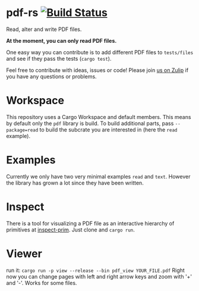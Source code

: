 # pdf-rs [![Build Status](https://travis-ci.com/pdf-rs/pdf.svg?branch=master)](https://travis-ci.com/pdf-rs/pdf)
Read, alter and write PDF files.

**At the moment, you can only read PDF files.**

One easy way you can contribute is to add different PDF files to `tests/files` and see if they pass the tests (`cargo test`).

Feel free to contribute with ideas, issues or code! Please join [us on Zulip](https://type.zulipchat.com/#narrow/stream/209232-pdf) if you have any questions or problems.

# Workspace
This repository uses a Cargo Workspace and default members. This means by default only the `pdf` library is build.
To build additional parts, pass `--package=read` to build the subcrate you are interested in (here the `read` example).

# Examples
Currently we only have two very minimal examples `read` and `text`. However the library has grown a lot since they have been written.

# Inspect
There is a tool for visualizing a PDF file as an interactive hierarchy of primitives at [inspect-prim](https://github.com/pdf-rs/inspect-prim). Just clone and `cargo run`.

# Viewer
run it:
  `cargo run -p view --release --bin pdf_view YOUR_FILE.pdf`
Right now you can change pages with left and right arrow keys and zoom with '+' and '-'. Works for some files.
